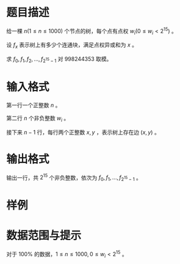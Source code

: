 
# 题目描述

给一棵 $n(1 \le n \le 1000)$ 个节点的树，每个点有点权 $w_i(0 \le w_i < 2 ^ {15})$ 。

设 $f_x$ 表示树上有多少个连通块，满足点权异或和为 $x$ 。

求 $f_0, f_1, f_2, ..., f_{2 ^ {15} - 1}$ 对 $998244353$ 取模。

# 输入格式

第一行一个正整数 $n$ 。

第二行 $n$ 个非负整数 $w_i$ 。

接下来 $n-1$ 行，每行两个正整数 $x, y$ ，表示树上存在边 $(x, y)$ 。

# 输出格式

输出一行，共 $2 ^ {15}$ 个非负整数，依次为 $f_0, f_1, ..., f_{2 ^ {15} - 1}$ 。

# 样例



# 数据范围与提示

对于 $100\%$ 的数据，$1 \le n \le 1000, 0 \le w_i < 2 ^ {15}$ 。

